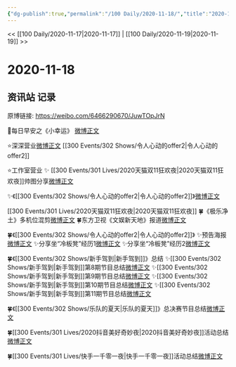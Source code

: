 ```yaml
---
{"dg-publish":true,"permalink":"/100 Daily/2020-11-18/","title":"2020-11-18","created":"2023-04-08T17:02:44.073+08:00","updated":"2023-04-08T17:04:33.390+08:00"}
---
```



<< [[100 Daily/2020-11-17\|2020-11-17]] | [[100 Daily/2020-11-19\|2020-11-19]] >>

# 2020-11-18

## 资讯站 记录

原博链接: https://weibo.com/6466290670/JuwTOpJrN

🌄每日早安之《小幸运》
[微博正文](https://m.weibo.cn/6466290670/4572528028948787)

⭐深深营业[微博正文](https://m.weibo.cn/6466290670/4572721004938984) [[300 Events/302 Shows/令人心动的offer2\|令人心动的offer2]]

⭐工作室营业
✨ [[300 Events/301 Lives/2020天猫双11狂欢夜\|2020天猫双11狂欢夜]]帅图分享[微博正文](https://m.weibo.cn/6466290670/4572636330594504)

✨《[[300 Events/302 Shows/令人心动的offer2\|令人心动的offer2]]》[微博正文](https://m.weibo.cn/6466290670/4572700721292434)

[[300 Events/301 Lives/2020天猫双11狂欢夜\|2020天猫双11狂欢夜]]
🍀《极乐净土》多机位混剪[微博正文](https://m.weibo.cn/6466290670/4572610924906780)
🍀东方卫视《文娱新天地》报道[微博正文](https://m.weibo.cn/6466290670/4572713169201672)

🍀《[[300 Events/302 Shows/令人心动的offer2\|令人心动的offer2]]》
✨预告海报[微博正文](https://m.weibo.cn/6466290670/4572659541875335)
✨分享坐“冷板凳”经历1[微博正文](https://m.weibo.cn/6466290670/4572708107725813)
✨分享坐“冷板凳”经历2[微博正文](https://m.weibo.cn/6466290670/4572718723238152)

🍀《[[300 Events/302 Shows/新手驾到\|新手驾到]]》总结
✨[[300 Events/302 Shows/新手驾到\|新手驾到]]第8期节目总结[微博正文](https://m.weibo.cn/6466290670/4572698824937389)
✨[[300 Events/302 Shows/新手驾到\|新手驾到]]第9期节目总结[微博正文](https://m.weibo.cn/6466290670/4572698850101865)
✨[[300 Events/302 Shows/新手驾到\|新手驾到]]第10期节目总结[微博正文](https://m.weibo.cn/6466290670/4572699311215879)
✨[[300 Events/302 Shows/新手驾到\|新手驾到]]第11期节目总结[微博正文](https://m.weibo.cn/6466290670/4572699421055813)

🍀《[[300 Events/302 Shows/乐队的夏天\|乐队的夏天]]》总决赛节目总结[微博正文](https://m.weibo.cn/6466290670/4572698100112821)

🍀[[300 Events/301 Lives/2020抖音美好奇妙夜\|2020抖音美好奇妙夜]]活动总结[微博正文](https://m.weibo.cn/6466290670/4572698283609041)

🍀[[300 Events/301 Lives/快手一千零一夜\|快手一千零一夜]]活动总结[微博正文](https://m.weibo.cn/6466290670/4572698720604979)
